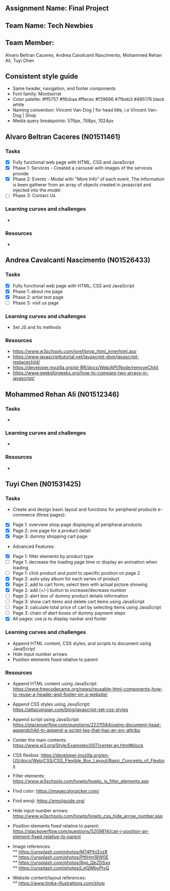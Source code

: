 ﻿## Assignment Name: Final Project

## Team Name: Tech Newbies

## Team Member:

Alvaro Beltran Caceres, Andrea Cavalcanti Nascimento, Mohammed Rehan Ali, Tuyi Chen

## Consistent style guide

- Same header, navigation, and footer components
- Font family: Montserrat
- Color palette: #ff5757 #f8cbaa #ffecec #f39696 #7fbeb3 #495176 black white
- Naming convention: Vincent Van-Dog | <page name> for head title, i.e Vincent Van-Dog | Shop
- Media query breakpoints: 576px, 768px, 1024px

## Alvaro Beltran Caceres (N01511461)

### Tasks

- [x] Fully functional web page with HTML, CSS and JavaScript
- [x] Phase 1: Services - Created a carousel with images of the services provide
- [x] Phase 2: Events - Modal with "More Info" of each event. The information is been gatherer from an array of objects created in javascript and injected into the model
- [ ] Phase 3: Contact Us

### Learning curves and challenges

-

### Resources

-

## Andrea Cavalcanti Nascimento (N01526433)

### Tasks

- [x] Fully functional web page with HTML, CSS and JavaScript
- [x] Phase 1: about me page
- [x] Phase 2: artist test page
- [ ] Phase 3: visit us page

### Learning curves and challenges

- Set JS and its methods

### Resources

- https://www.w3schools.com/jsref/prop_html_innerhtml.asp
- https://www.javascripttutorial.net/javascript-dom/javascript-replacechild/
- https://developer.mozilla.org/pt-BR/docs/Web/API/Node/removeChild
- https://www.geeksforgeeks.org/how-to-compare-two-arrays-in-javascript/

## Mohammed Rehan Ali (N01512346)

### Tasks

-

### Learning curves and challenges

-

### Resources

-

## Tuyi Chen (N01531425)

### Tasks

- Create and design basic layout and functions for peripheral products e-commerce (three pages):
- [x] Page 1: overview shop page displaying all peripheral products
- [x] Page 2: one page for a product detail
- [x] Page 3: dummy shopping cart page

- Advanced Features:
- [x] Page 1: filter elements by product type
- [ ] Page 1: decrease the loading page time or display an animation when loading
- [ ] Page 1: click product and point to specific position on page 2
- [x] Page 2: auto-play album for each series of product
- [x] Page 2: add to cart form; select item with actual picture showing
- [x] Page 2: add (+/-) button to increase/decrease number
- [ ] Page 2: alert box of dummy product details information
- [ ] Page 3: show cart items and delete cart items using JavaScript
- [ ] Page 3: calculate total price of cart by selecting items using JavaScript
- [ ] Page 3: chain of alert boxes of dummy payment steps
- [x] All pages: use js to display navbar and footer

### Learning curves and challenges

- Append HTML content, CSS styles, and scripts to document using JavaScript
- Hide input number arrows
- Position elements fixed relative to parent

### Resources

- Append HTML content using JavaScript: https://www.freecodecamp.org/news/reusable-html-components-how-to-reuse-a-header-and-footer-on-a-website/
- Append CSS styles using JavaScript: https://attacomsian.com/blog/javascript-set-css-styles
- Append script using JavaScript: https://stackoverflow.com/questions/22211584/using-document-head-appendchild-to-append-a-script-tag-that-has-an-src-attribu
- Center the main contents: https://www.w3.org/Style/Examples/007/center.en.html#block
- CSS flexbox: https://developer.mozilla.org/en-US/docs/Web/CSS/CSS_Flexible_Box_Layout/Basic_Concepts_of_Flexbox
- Filter elements: https://www.w3schools.com/howto/howto_js_filter_elements.asp
- Find color: https://imagecolorpicker.com/
- Find emoji: https://emojiguide.org/
- Hide input number arrows: https://www.w3schools.com/howto/howto_css_hide_arrow_number.asp
- Position elements fixed relative to parent: https://stackoverflow.com/questions/5209814/can-i-position-an-element-fixed-relative-to-parent

- Image references: \
  ** https://unsplash.com/photos/M74Pihi2vz8 \
  ** https://unsplash.com/photos/PtfiHm18W0E \
  ** https://unsplash.com/photos/8qq_QbZDSxg \
  ** https://unsplash.com/photos/LxlQWbvPIvQ
- Website content/layout references: \
  ** https://www.tinika-illustrations.com/shop
